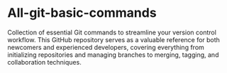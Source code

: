 # All-git-basic-commands
Collection of essential Git commands to streamline your version control workflow. This GitHub repository serves as a valuable reference for both newcomers and experienced developers, covering everything from initializing repositories and managing branches to merging, tagging, and collaboration techniques.

